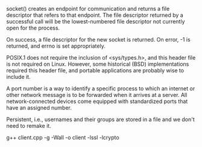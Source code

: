 socket() creates  an endpoint for communication and returns a file descriptor that refers to that endpoint. The file descriptor returned by a  successful call will be the lowest-numbered file descriptor not currently open for the process.

On success, a file descriptor for the new socket is returned. On error, -1 is returned, and errno is set appropriately.

POSIX.1 does  not require the inclusion of <sys/types.h>, and this header file is not required on Linux. However, some historical (BSD) implementations required this header file, and portable applications are probably wise to include it.

A port number is a way to identify a specific process to which an internet or other network message is to be forwarded when it arrives at a server. All network-connected devices come equipped with standardized ports that have an assigned number.

Persistent, i.e., usernames and their groups are stored in a file and we don't need to remake it.


 g++ client.cpp -g -Wall -o client -lssl -lcrypto
